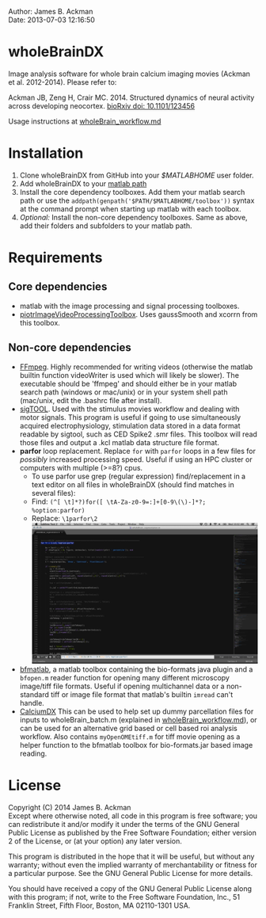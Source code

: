 Author: James B. Ackman  
Date: 2013-07-03 12:16:50  

# wholeBrainDX

Image analysis software for whole brain calcium imaging movies (Ackman et al. 2012-2014). Please refer to:  

Ackman JB, Zeng H, Crair MC. 2014. Structured dynamics of neural activity across developing neocortex. [bioRxiv doi: 10.1101/123456](http://www.biorxiv.org/content/early/2014/12/05/012237)

Usage instructions at [wholeBrain_workflow.md](wholeBrain_workflow.md)

# Installation

1. Clone wholeBrainDX from GitHub into your *$MATLABHOME* user folder.
2. Add wholeBrainDX to your [matlab path][matlabSearchPath]
3. Install the core dependency toolboxes. Add them your matlab search path or use the `addpath(genpath('$PATH/$MATLABHOME/toolbox'))` syntax at the command prompt when starting up matlab with each toolbox.
4. *Optional:* Install the non-core dependency toolboxes. Same as above, add their folders and subfolders to your matlab path.

# Requirements

## Core dependencies ##

* matlab with the image processing and signal processing toolboxes.
* [piotrImageVideoProcessingToolbox][piotrToolbox]. Uses gaussSmooth and xcorrn from this toolbox.


## Non-core dependencies ##

* [FFmpeg](https://www.ffmpeg.org). Highly recommended for writing videos (otherwise the matlab builtin function videoWriter is used which will likely be slower). The executable should be 'ffmpeg' and should either be in your matlab search path (windows or mac/unix) or in your system shell path (mac/unix, edit the .bashrc file after install).
* [sigTOOL][sigtool]. Used with the stimulus movies workflow and dealing with motor signals. This program is useful if going to use simultaneously acquired electrophysiology, stimulation data stored in a data format readable by sigtool, such as CED Spike2 .smr files. This toolbox will read those files and output a .kcl matlab data structure file format.
* **parfor** loop replacement. Replace `for` with `parfor` loops in a few files for *possibly* increased processing speed. Useful if using an HPC cluster or computers with multiple (>=8?) cpus.
    * To use parfor use grep (regular expression) find/replacement in a text editor on all files in wholeBrainDX (should find matches in several files):
    * Find: `(^[ \t]*?)for([ \tA-Za-z0-9=:]+[0-9\(\)-]*?; %option:parfor)`
    * Replace: `\1parfor\2`
![](assets/img/Screen_Shot_2014-10-15_at_10.02.45_AM.png)
* [bfmatlab](http://www.openmicroscopy.org/site/support/bio-formats5/users/matlab/index.html), a matlab toolbox containing the bio-formats java plugin and a `bfopen.m` reader function for opening many different microscopy image/tiff file formats. Useful if opening multichannel data or a non-standard tiff or image file format that matlab's builtin `imread` can't handle.
* [CalciumDX](https://github.com/ackman678/CalciumDX) This can be used to help set up dummy parcellation files for inputs to wholeBrain_batch.m (explained in [wholeBrain_workflow.md](wholeBrain_workflow.md)), or can be used for an alternative grid based or cell based roi analysis workflow. Also contains `myOpenOMEtiff.m` for tiff movie opening as a helper function to the bfmatlab toolbox for bio-formats.jar based image reading.


# License

Copyright (C) 2014 James B. Ackman  
Except where otherwise noted, all code in this program is free software; you can redistribute it and/or modify it under the terms of the GNU General Public License as published by the Free Software Foundation; either version 2 of the License, or (at your option) any later version.

This program is distributed in the hope that it will be useful, but without any warranty; without even the implied warranty of merchantability or fitness for a particular purpose. See the GNU General Public License for more details.

You should have received a copy of the GNU General Public License along with this program; if not, write to the Free Software Foundation, Inc., 51 Franklin Street, Fifth Floor, Boston, MA 02110-1301 USA.



[SyncPushPull]: http://mac.github.com/help.html#faq-sync-push-pull

[matlabSearchPath]: http://www.mathworks.com/help/matlab/matlab_env/what-is-the-matlab-search-path.html

[piotrToolbox]: http://vision.ucsd.edu/~pdollar/toolbox/doc/

[sigtool]: http://sourceforge.net/projects/sigtool/

[dipumToolbox]: http://www.imageprocessingplace.com/DIPUM_Toolbox_2/DIPUM_Toolbox_2.htm
